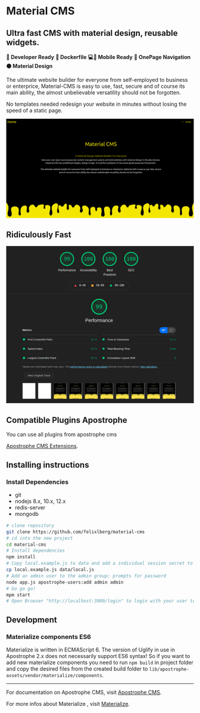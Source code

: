 # Material CMS

## Ultra fast CMS with material design, reusable widgets.

**🧠 Developer Ready**
**🐳 Dockerfile**
**💻📲 Mobile Ready**
**🔖 OnePage Navigation**
**⚫️ Material Design**

The ultimate website builder for everyone from self-employed to business or enterprice, Material-CMS is easy to use, fast, secure and of course its main ability, the almost unbelievable versatility should not be forgotten.

No templates needed redesign your website in minutes without losing the speed of a static page.

![Screenshot](screenshot.png)

## Ridiculously Fast

![Screenshot](lighthouse.png)

## Compatible Plugins Apostrophe

You can use all plugins from apostrophe cms

[Apostrophe CMS Extensions](https://apostrophecms.com/extensions).

## Installing instructions

### Install Dependencies
- git
- nodejs 8.x, 10.x, 12.x
- redis-server
- mongodb

````bash
# clone repository
git clone https://github.com/felixlberg/material-cms
# cd into the new project
cd material-cms
# Install dependencies
npm install
# Copy local.example.js to data and add a individual session secret to be able to login
cp local.example.js data/local.js
# Add an admin user to the admin group; prompts for password
node app.js apostrophe-users:add admin admin
# Go go go!
mpm start
# Open Browser "http://localhost:3000/login" to login with your user to add content
````

## Development

### Materialize components ES6

Materialize is written in ECMAScript 6. The version of Uglify in use in Apostrophe 2.x does not necessarily support ES6 syntax! So if you want to add new materialize components you need to run `npm build` in project folder and copy the desired files from the created build folder to `lib/apostrophe-assets/vendor/materialize/components`.

----

For documentation on Apostrophe CMS, visit [Apostrophe CMS](https://docs.apostrophecms.org/).

For more infos about Materialize , visit [Materialize](https://materializecss.com/).
